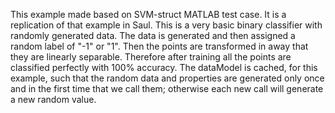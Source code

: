 This example made based on SVM-struct MATLAB test case. It is a replication of that example in Saul.
This is a very basic binary classifier with randomly generated data. The data is generated and then assigned a random label of "-1"
 or "1". Then the points are transformed in away that they are linearly separable. Therefore after training all the points are classified perfectly with
 100% accuracy.
 The dataModel is cached, for this example, such that the random data and properties are generated only once and in the first time that we call them;
 otherwise each new call will generate a new random value. 

